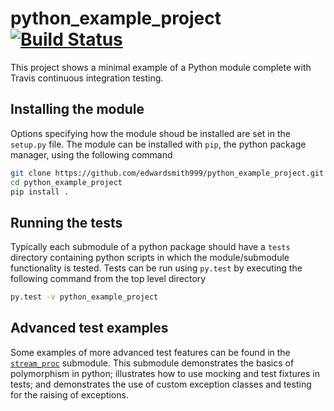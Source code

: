 # python_example_project  [![Build Status](https://travis-ci.org/edwardsmith999/python_example_project.svg?branch=master)](https://travis-ci.org/edwardsmith999/python_example_project)

This project shows a minimal example of a Python module complete with Travis continuous integration testing.

## Installing the module
Options specifying how the module shoud be installed are set in the `setup.py` file. The module can be 
installed with `pip`, the python package manager, using the following command

```bash
git clone https://github.com/edwardsmith999/python_example_project.git
cd python_example_project
pip install .
```

## Running the tests
Typically each submodule of a python package should have a `tests` directory containing python
scripts in which the module/submodule functionality is tested. Tests can be run using `py.test` 
by executing the following command from the top level directory

```bash
py.test -v python_example_project
```

## Advanced test examples
Some examples of more advanced test features can be found in the
[`stream_proc`](./python_example_project/stream_proc) submodule. This submodule demonstrates the
basics of polymorphism in python; illustrates how to use mocking and test fixtures in tests; and 
demonstrates the use of custom exception classes and testing for the raising of exceptions.
